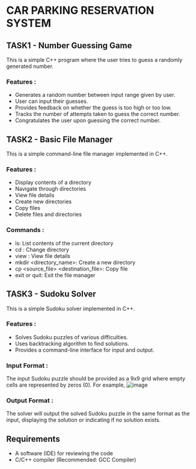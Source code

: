 # CAR PARKING RESERVATION SYSTEM



## TASK1 - Number Guessing Game
This is a simple C++ program where the user tries to guess a randomly generated number.
### Features :
- Generates a random number between input range given by user.
- User can input their guesses.
- Provides feedback on whether the guess is too high or too low.
- Tracks the number of attempts taken to guess the correct number.
- Congratulates the user upon guessing the correct number.
  

## TASK2 - Basic File Manager
This is a simple command-line file manager implemented in C++.
### Features :
- Display contents of a directory
- Navigate through directories
- View file details 
- Create new directories
- Copy files
- Delete files and directories
### Commands :
- ls: List contents of the current directory
- cd <directory>: Change directory
- view <filename>: View file details
- mkdir <directory_name>: Create a new directory
- cp <source_file> <destination_file>: Copy file
- exit or quit: Exit the file manager
  
  
## TASK3 - Sudoku Solver
This is a simple Sudoku solver implemented in C++.
### Features :
- Solves Sudoku puzzles of various difficulties.
- Uses backtracking algorithm to find solutions.
- Provides a command-line interface for input and output.

### Input Format :
The input Sudoku puzzle should be provided as a 9x9 grid where empty cells are represented by zeros (0).
For example,
![image](https://github.com/yakkaluruswathipriya/codealpha_tasks/assets/158582598/2884a1f2-e0c8-48a8-85a9-2d09d407c80a)

### Output Format :
The solver will output the solved Sudoku puzzle in the same format as the input, displaying the solution or indicating if no solution exists.

## Requirements
- A software (IDE) for reviewing the code
- C/C++ compiler (Recommended: GCC Compiler)
